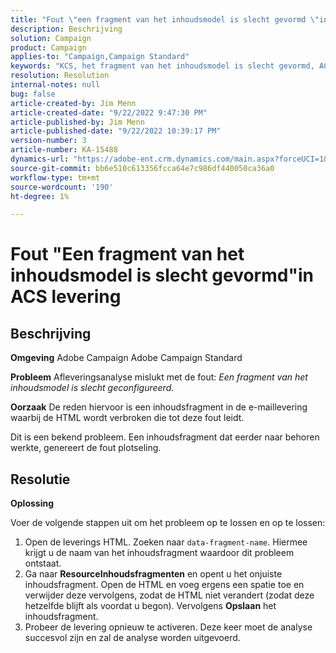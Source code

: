 ```yaml
---
title: "Fout \"een fragment van het inhoudsmodel is slecht gevormd \"in ACS levering"
description: Beschrijving
solution: Campaign
product: Campaign
applies-to: "Campaign,Campaign Standard"
keywords: "KCS, het fragment van het inhoudsmodel is slecht gevormd, ACS, Adobe Campaign Standard, Adobe Campaign, HTML, levering, gegeven-fragment-naam, fout, "
resolution: Resolution
internal-notes: null
bug: false
article-created-by: Jim Menn
article-created-date: "9/22/2022 9:47:30 PM"
article-published-by: Jim Menn
article-published-date: "9/22/2022 10:39:17 PM"
version-number: 3
article-number: KA-15488
dynamics-url: "https://adobe-ent.crm.dynamics.com/main.aspx?forceUCI=1&pagetype=entityrecord&etn=knowledgearticle&id=30fc9223-c03a-ed11-9db1-0022480866ad"
source-git-commit: bb6e510c613356fcca64e7c986df440050ca36a0
workflow-type: tm+mt
source-wordcount: '190'
ht-degree: 1%

---
```


# Fout &quot;Een fragment van het inhoudsmodel is slecht gevormd&quot;in ACS levering

## Beschrijving


<b>Omgeving</b>
Adobe Campaign Adobe Campaign Standard

<b>Probleem</b>
Afleveringsanalyse mislukt met de fout: *Een fragment van het inhoudsmodel is slecht geconfigureerd.*

<b>Oorzaak</b>
De reden hiervoor is een inhoudsfragment in de e-maillevering waarbij de HTML wordt verbroken die tot deze fout leidt.

Dit is een bekend probleem. Een inhoudsfragment dat eerder naar behoren werkte, genereert de fout plotseling.


## Resolutie


<b>Oplossing</b>

Voer de volgende stappen uit om het probleem op te lossen en op te lossen:

1. Open de leverings HTML. Zoeken naar `data-fragment-name`. Hiermee krijgt u de naam van het inhoudsfragment waardoor dit probleem ontstaat.
2. Ga naar <b>Resource</b><b>Inhoudsfragmenten</b> en opent u het onjuiste inhoudsfragment. Open de HTML en voeg ergens een spatie toe en verwijder deze vervolgens, zodat de HTML niet verandert (zodat deze hetzelfde blijft als voordat u begon). Vervolgens <b>Opslaan</b> het inhoudsfragment.
3. Probeer de levering opnieuw te activeren. Deze keer moet de analyse succesvol zijn en zal de analyse worden uitgevoerd.

